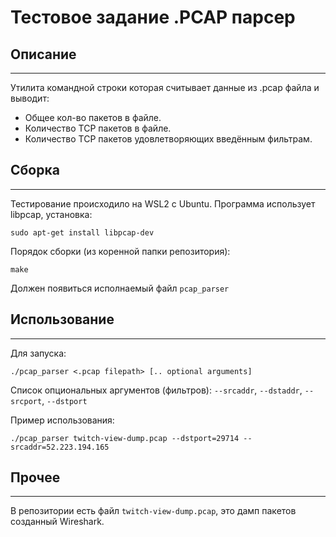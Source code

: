 # Тестовое задание .PCAP парсер

## Описание
---
Утилита командной строки которая считывает данные из .pcap файла и выводит:
- Общее кол-во пакетов в файле.
- Количество TCP пакетов в файле.
- Количество TCP пакетов удовлетворяющих введённым фильтрам.

## Сборка
---

Тестирование происходило на WSL2 с Ubuntu.
Программа использует libpcap, установка:
```
sudo apt-get install libpcap-dev
```

Порядок сборки (из коренной папки репозитория):
```
make
```

Должен появиться исполнаемый файл `pcap_parser`

## Использование
---
Для запуска:
```
./pcap_parser <.pcap filepath> [.. optional arguments]
```

Список опциональных аргументов (фильтров):
`--srcaddr`, `--dstaddr`, `--srcport`, `--dstport`

Пример использования:
```
./pcap_parser twitch-view-dump.pcap --dstport=29714 --srcaddr=52.223.194.165
```

## Прочее
---

В репозитории есть файл `twitch-view-dump.pcap`, это дамп пакетов созданный Wireshark.
